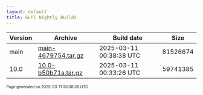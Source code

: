 ```yaml
---
layout: default
title: GLPI Nightly Builds
---
```


Version|Archive|Build date|Size
---|---|---|---
main|[main-4679754.tar.gz](main-4679754.tar.gz)|2025-03-11 00:38:38 UTC|81526674
10.0|[10.0-b50b71a.tar.gz](10.0-b50b71a.tar.gz)|2025-03-11 00:33:26 UTC|59741385

<font size="1">Page generated on 2025-03-11 00:38:38 UTC</font>
